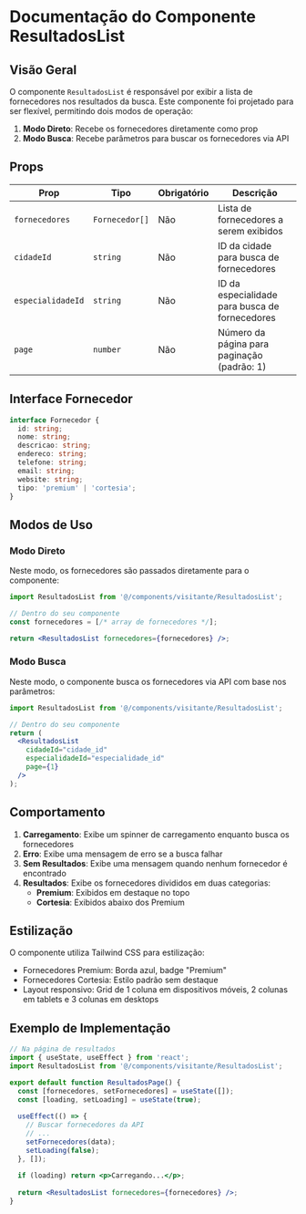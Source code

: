 # Documentação do Componente ResultadosList

## Visão Geral

O componente `ResultadosList` é responsável por exibir a lista de fornecedores nos resultados da busca. Este componente foi projetado para ser flexível, permitindo dois modos de operação:

1. **Modo Direto**: Recebe os fornecedores diretamente como prop
2. **Modo Busca**: Recebe parâmetros para buscar os fornecedores via API

## Props

| Prop | Tipo | Obrigatório | Descrição |
|------|------|------------|-----------|
| `fornecedores` | `Fornecedor[]` | Não | Lista de fornecedores a serem exibidos |
| `cidadeId` | `string` | Não | ID da cidade para busca de fornecedores |
| `especialidadeId` | `string` | Não | ID da especialidade para busca de fornecedores |
| `page` | `number` | Não | Número da página para paginação (padrão: 1) |

## Interface Fornecedor

```typescript
interface Fornecedor {
  id: string;
  nome: string;
  descricao: string;
  endereco: string;
  telefone: string;
  email: string;
  website: string;
  tipo: 'premium' | 'cortesia';
}
```

## Modos de Uso

### Modo Direto

Neste modo, os fornecedores são passados diretamente para o componente:

```jsx
import ResultadosList from '@/components/visitante/ResultadosList';

// Dentro do seu componente
const fornecedores = [/* array de fornecedores */];

return <ResultadosList fornecedores={fornecedores} />;
```

### Modo Busca

Neste modo, o componente busca os fornecedores via API com base nos parâmetros:

```jsx
import ResultadosList from '@/components/visitante/ResultadosList';

// Dentro do seu componente
return (
  <ResultadosList 
    cidadeId="cidade_id" 
    especialidadeId="especialidade_id" 
    page={1} 
  />
);
```

## Comportamento

1. **Carregamento**: Exibe um spinner de carregamento enquanto busca os fornecedores
2. **Erro**: Exibe uma mensagem de erro se a busca falhar
3. **Sem Resultados**: Exibe uma mensagem quando nenhum fornecedor é encontrado
4. **Resultados**: Exibe os fornecedores divididos em duas categorias:
   - **Premium**: Exibidos em destaque no topo
   - **Cortesia**: Exibidos abaixo dos Premium

## Estilização

O componente utiliza Tailwind CSS para estilização:
- Fornecedores Premium: Borda azul, badge "Premium"
- Fornecedores Cortesia: Estilo padrão sem destaque
- Layout responsivo: Grid de 1 coluna em dispositivos móveis, 2 colunas em tablets e 3 colunas em desktops

## Exemplo de Implementação

```jsx
// Na página de resultados
import { useState, useEffect } from 'react';
import ResultadosList from '@/components/visitante/ResultadosList';

export default function ResultadosPage() {
  const [fornecedores, setFornecedores] = useState([]);
  const [loading, setLoading] = useState(true);
  
  useEffect(() => {
    // Buscar fornecedores da API
    // ...
    setFornecedores(data);
    setLoading(false);
  }, []);
  
  if (loading) return <p>Carregando...</p>;
  
  return <ResultadosList fornecedores={fornecedores} />;
}
```
